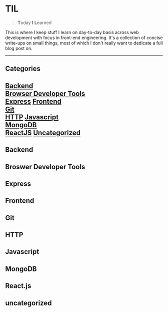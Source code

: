 # TIL
> **T**oday **I** **L**earned

This is where I keep stuff I learn on day-to-day basis across web
development with focus in front-end engineering. It's a collection of
concise write-ups on small things, most of which I don't really want
to dedicate a full blog post on.

---
## Categories

[Backend](#backend)  
[Browser Developer Tools](#browser-developer-tools)  
[Express](#express)
[Frontend](#frontend)  
[Git](#git)  
[HTTP](#http)
[Javascript](#javascript)  
[MongoDB](#MongoDB)  
[ReactJS](#reactjs)
[Uncategorized](#uncategorized)
---

## Backend

## Broswer Developer Tools

## Express

## Frontend

## Git

## HTTP

## Javascript

## MongoDB

## React.js

## uncategorized
